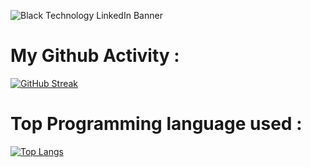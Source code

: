 ![Black Technology LinkedIn Banner](https://user-images.githubusercontent.com/83088512/214288926-0e8b8a8a-51cb-4435-97d0-f9a825386c3f.png)

<!-- ### Hi there 👋

**SG-Akshay10/SG-Akshay10** is a ✨ _special_ ✨ repository because its `README.md` (this file) appears on your GitHub profile.

Here are some ideas to get you started:

- 🔭 I’m currently working on ...
- 🌱 I’m currently learning ...
- 👯 I’m looking to collaborate on ...
- 🤔 I’m looking for help with ...
- 💬 Ask me about ...
- 📫 How to reach me: ...
- 😄 Pronouns: ...
- ⚡ Fun fact: ...
-->

# My Github Activity : 
[![GitHub Streak](https://streak-stats.demolab.com?user=SG-Akshay10&theme=highcontrast)](https://git.io/streak-stats)

# Top Programming language used : 

[![Top Langs](https://github-readme-stats.vercel.app/api/top-langs/?username=SG-Akshay10&layout=compact&theme=radical)](https://github.com/SG-Akshay10/github-readme-stats)
